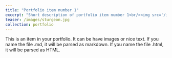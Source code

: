 ```yaml
---
title: "Portfolio item number 1"
excerpt: "Short description of portfolio item number 1<br/><img src='/images/sturgeon.jpg>"
teaser: /images/sturgeon.jpg
collection: portfolio
---
```


This is an item in your portfolio. It can be have images or nice text. If you name the file .md, it will be parsed as markdown. If you name the file .html, it will be parsed as HTML. 
